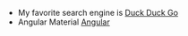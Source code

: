 - My favorite search engine is [Duck Duck Go](https://duckduckgo.com)
- Angular Material [Angular](https://material.angular.io/)
